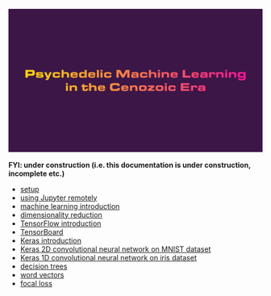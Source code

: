 ![](https://raw.githubusercontent.com/wdbm/Psychedelic_Machine_Learning_in_the_Cenozoic_Era/master/media/Psychedelic_Machine_Learning_in_the_Cenozoic_Era.gif)

**FYI: under construction (i.e. this documentation is under construction, incomplete etc.)**

- [setup](https://github.com/wdbm/Psychedelic_Machine_Learning_in_the_Cenozoic_Era/blob/master/setup.md)
- [using Jupyter remotely](https://github.com/wdbm/Psychedelic_Machine_Learning_in_the_Cenozoic_Era/blob/master/Jupyter.md)
- [machine learning introduction](https://github.com/wdbm/Psychedelic_Machine_Learning_in_the_Cenozoic_Era/blob/master/machine_learning_introduction.ipynb)
- [dimensionality reduction](https://github.com/wdbm/Psychedelic_Machine_Learning_in_the_Cenozoic_Era/blob/master/dimensionality_reduction.ipynb)
- [TensorFlow introduction](https://github.com/wdbm/Psychedelic_Machine_Learning_in_the_Cenozoic_Era/blob/master/TensorFlow_introduction.ipynb)
- [TensorBoard](https://github.com/wdbm/Psychedelic_Machine_Learning_in_the_Cenozoic_Era/blob/master/TensorBoard.ipynb)
- [Keras introduction](https://github.com/wdbm/Psychedelic_Machine_Learning_in_the_Cenozoic_Era/blob/master/Keras_introduction.ipynb)
- [Keras 2D convolutional neural network on MNIST dataset](https://github.com/wdbm/Psychedelic_Machine_Learning_in_the_Cenozoic_Era/blob/master/Keras_convolutional_MNIST.ipynb)
- [Keras 1D convolutional neural network on iris dataset](https://github.com/wdbm/Psychedelic_Machine_Learning_in_the_Cenozoic_Era/blob/master/Keras_convolutional_iris.ipynb)
- [decision trees](https://github.com/wdbm/Psychedelic_Machine_Learning_in_the_Cenozoic_Era/blob/master/decision_trees.ipynb)
- [word vectors](https://github.com/wdbm/Psychedelic_Machine_Learning_in_the_Cenozoic_Era/blob/master/word_vectors.md)
- [focal loss](https://github.com/wdbm/Psychedelic_Machine_Learning_in_the_Cenozoic_Era/blob/master/focal_loss.ipynb)
